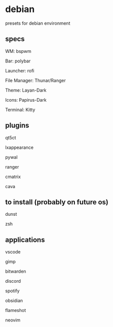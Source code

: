 # debian
presets for debian environment

## specs
WM: bspwm

Bar: polybar

Launcher: rofi

File Manager: Thunar/Ranger

Theme: Layan-Dark

Icons: Papirus-Dark

Terminal: Kitty

## plugins
qt5ct

lxappearance

pywal

ranger

cmatrix

cava

## to install (probably on future os)

dunst 

zsh

## applications

vscode

gimp

bitwarden

discord

spotify

obsidian

flameshot

neovim